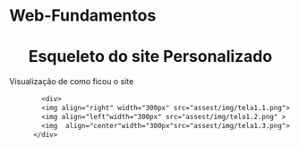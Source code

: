 # Web-Fundamentos
<h1 align="center">Esqueleto do site Personalizado </h1>
<p>Visualização de como ficou o site<p>
            
            
            <div>
            <img align="right" width="300px" src="assest/img/tela1.1.png">
            <img align="left"width="300px" src="assest/img/tela1.2.png" >
            <img  align="center"width="300px"src="assest/img/tela1.3.png">
          </div>
